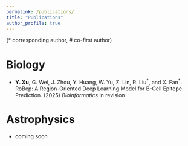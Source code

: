 ```yaml
---
permalink: /publications/
title: "Publications"
author_profile: true
---
```


(* corresponding author, # co-first author)

Biology
=======
- **Y. Xu**, G. Wei, J. Zhou, Y. Huang, W. Yu, Z. Lin, R. Liu<sup>\*</sup>, and X. Fan<sup>\*</sup>. RoBep: A Region-Oriented Deep Learning Model for B-Cell Epitope Prediction. (2025) *Bioinformatics* in revision

Astrophysics
============
- coming soon



